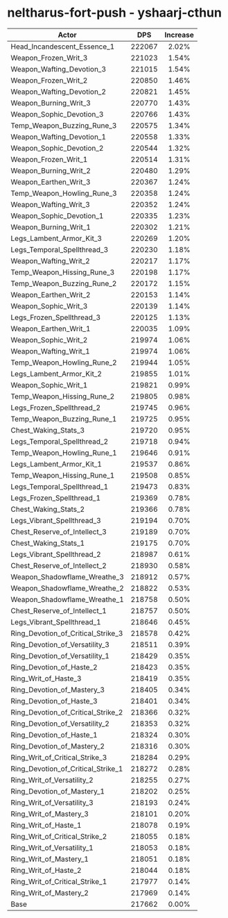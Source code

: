 # neltharus-fort-push - yshaarj-cthun
| Actor | DPS | Increase |
|---|:---:|:---:|
|Head_Incandescent_Essence_1|222067|2.02%|
|Weapon_Frozen_Writ_3|221023|1.54%|
|Weapon_Wafting_Devotion_3|221015|1.54%|
|Weapon_Frozen_Writ_2|220850|1.46%|
|Weapon_Wafting_Devotion_2|220821|1.45%|
|Weapon_Burning_Writ_3|220770|1.43%|
|Weapon_Sophic_Devotion_3|220766|1.43%|
|Temp_Weapon_Buzzing_Rune_3|220575|1.34%|
|Weapon_Wafting_Devotion_1|220558|1.33%|
|Weapon_Sophic_Devotion_2|220544|1.32%|
|Weapon_Frozen_Writ_1|220514|1.31%|
|Weapon_Burning_Writ_2|220480|1.29%|
|Weapon_Earthen_Writ_3|220367|1.24%|
|Temp_Weapon_Howling_Rune_3|220358|1.24%|
|Weapon_Wafting_Writ_3|220352|1.24%|
|Weapon_Sophic_Devotion_1|220335|1.23%|
|Weapon_Burning_Writ_1|220302|1.21%|
|Legs_Lambent_Armor_Kit_3|220269|1.20%|
|Legs_Temporal_Spellthread_3|220230|1.18%|
|Weapon_Wafting_Writ_2|220217|1.17%|
|Temp_Weapon_Hissing_Rune_3|220198|1.17%|
|Temp_Weapon_Buzzing_Rune_2|220172|1.15%|
|Weapon_Earthen_Writ_2|220153|1.14%|
|Weapon_Sophic_Writ_3|220139|1.14%|
|Legs_Frozen_Spellthread_3|220125|1.13%|
|Weapon_Earthen_Writ_1|220035|1.09%|
|Weapon_Sophic_Writ_2|219974|1.06%|
|Weapon_Wafting_Writ_1|219974|1.06%|
|Temp_Weapon_Howling_Rune_2|219944|1.05%|
|Legs_Lambent_Armor_Kit_2|219855|1.01%|
|Weapon_Sophic_Writ_1|219821|0.99%|
|Temp_Weapon_Hissing_Rune_2|219805|0.98%|
|Legs_Frozen_Spellthread_2|219745|0.96%|
|Temp_Weapon_Buzzing_Rune_1|219725|0.95%|
|Chest_Waking_Stats_3|219720|0.95%|
|Legs_Temporal_Spellthread_2|219718|0.94%|
|Temp_Weapon_Howling_Rune_1|219646|0.91%|
|Legs_Lambent_Armor_Kit_1|219537|0.86%|
|Temp_Weapon_Hissing_Rune_1|219508|0.85%|
|Legs_Temporal_Spellthread_1|219473|0.83%|
|Legs_Frozen_Spellthread_1|219369|0.78%|
|Chest_Waking_Stats_2|219366|0.78%|
|Legs_Vibrant_Spellthread_3|219194|0.70%|
|Chest_Reserve_of_Intellect_3|219189|0.70%|
|Chest_Waking_Stats_1|219175|0.70%|
|Legs_Vibrant_Spellthread_2|218987|0.61%|
|Chest_Reserve_of_Intellect_2|218930|0.58%|
|Weapon_Shadowflame_Wreathe_3|218912|0.57%|
|Weapon_Shadowflame_Wreathe_2|218822|0.53%|
|Weapon_Shadowflame_Wreathe_1|218758|0.50%|
|Chest_Reserve_of_Intellect_1|218757|0.50%|
|Legs_Vibrant_Spellthread_1|218646|0.45%|
|Ring_Devotion_of_Critical_Strike_3|218578|0.42%|
|Ring_Devotion_of_Versatility_3|218511|0.39%|
|Ring_Devotion_of_Versatility_1|218429|0.35%|
|Ring_Devotion_of_Haste_2|218423|0.35%|
|Ring_Writ_of_Haste_3|218419|0.35%|
|Ring_Devotion_of_Mastery_3|218405|0.34%|
|Ring_Devotion_of_Haste_3|218401|0.34%|
|Ring_Devotion_of_Critical_Strike_2|218366|0.32%|
|Ring_Devotion_of_Versatility_2|218353|0.32%|
|Ring_Devotion_of_Haste_1|218324|0.30%|
|Ring_Devotion_of_Mastery_2|218316|0.30%|
|Ring_Writ_of_Critical_Strike_3|218284|0.29%|
|Ring_Devotion_of_Critical_Strike_1|218272|0.28%|
|Ring_Writ_of_Versatility_2|218255|0.27%|
|Ring_Devotion_of_Mastery_1|218202|0.25%|
|Ring_Writ_of_Versatility_3|218193|0.24%|
|Ring_Writ_of_Mastery_3|218101|0.20%|
|Ring_Writ_of_Haste_1|218078|0.19%|
|Ring_Writ_of_Critical_Strike_2|218055|0.18%|
|Ring_Writ_of_Versatility_1|218053|0.18%|
|Ring_Writ_of_Mastery_1|218051|0.18%|
|Ring_Writ_of_Haste_2|218044|0.18%|
|Ring_Writ_of_Critical_Strike_1|217977|0.14%|
|Ring_Writ_of_Mastery_2|217969|0.14%|
|Base|217662|0.00%|
